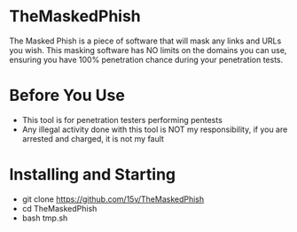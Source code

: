 # TheMaskedPhish
The Masked Phish is a piece of software that will mask any links and URLs you wish. This masking software has NO limits on the domains you can use, ensuring you have 100% penetration chance during your penetration tests. 

# Before You Use
- This tool is for penetration testers performing pentests
- Any illegal activity done with this tool is NOT my responsibility, if you are arrested and charged, it is not my fault

# Installing and Starting
- git clone https://github.com/15v/TheMaskedPhish
- cd TheMaskedPhish
- bash tmp.sh

